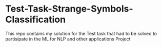 # Test-Task-Strange-Symbols-Classification
This repo contains my solution for the Test task that had to be solved to partisipate in the  ML for NLP and other applications Project
